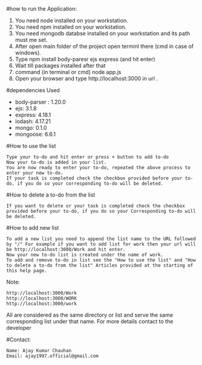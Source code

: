 #how to run the Application:
 1. You need node installed on your workstation.
 2. You need npm installed on your workstation.
 3. You need mongodb databse installed on your workstation and its path must me set.
 4. After open main folder of the project open terminl there (cmd in case of windows).
 5. Type      npm install body-paresr ejs express      (and hit enter)
 6. Wait till packages installed after that
 7. command (in terminal or cmd)       node app.js
 8. Open your browser and type http://localhost:3000  in url .



#dependencies Used
  *  body-parser : 1.20.0
  *  ejs: 3.1.8
  *  express: 4.18.1
  *  lodash: 4.17.21
  *  mongo: 0.1.0
  *  mongoose: 6.6.1


#How to use the list

    Type your to-do and hit enter or press + button to add to-do
    Now your to-do is added in your list.
    You are now ready to enter your to-do, repeated the above process to enter your new to-do.
    If your task is completed check the checkbox provided before your to-do, if you do so your corresponding to-do will be deleted.


#How to delete a to-do from the list

    If you want to delete or your task is completed check the checkbox provided before your to-do, if you do so your Corresponding to-do will be deleted.



#How to add new list

    To add a new list you need to append the list name to the URL followed by "/" For example if you want to add list for work then your url will be http://localhost:3000/Work and hit enter.
    Now your new to-do list is created under the name of work.
    To add and remove to-do in list see the "How to use the list" and "How to delete a to-do from the list" Articles provided at the starting of this help page.

Note:

    http://localhost:3000/Work
    http://localhost:3000/WORK
    http://localhost:3000/work

All are considered as the same directory or list and serve the same corresponding list under that name.
For more details contact to the developer


#Contact:

    Name: Ajay Kumar Chauhan
    Email: ajay1997.official@gmail.com

